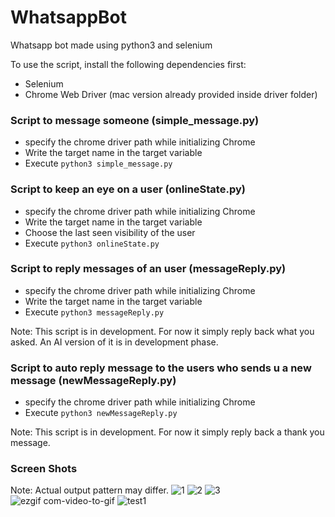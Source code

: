 # WhatsappBot
Whatsapp bot made using python3 and selenium

To use the script, install the following dependencies first:
* Selenium
* Chrome Web Driver (mac version already provided inside driver folder)

### Script to message someone (simple_message.py)
* specify the chrome driver path while initializing Chrome
* Write the target name in the target variable
* Execute ```python3 simple_message.py```

### Script to keep an eye on a user (onlineState.py)
* specify the chrome driver path while initializing Chrome
* Write the target name in the target variable
* Choose the last seen visibility of the user
* Execute ```python3 onlineState.py```

### Script to reply messages of an user (messageReply.py)
* specify the chrome driver path while initializing Chrome
* Write the target name in the target variable
* Execute ```python3 messageReply.py```

Note: This script is in development. For now it simply reply back what you asked. An AI version of it is in development phase.

### Script to auto reply message to the users who sends u a new message (newMessageReply.py)
* specify the chrome driver path while initializing Chrome
* Execute ```python3 newMessageReply.py```

Note: This script is in development. For now it simply reply back a thank you message.


### Screen Shots
Note: Actual output pattern may differ.
![1](https://user-images.githubusercontent.com/43731599/79439894-ffe17400-7ff2-11ea-9f12-1076a34a1d30.jpeg)
![2](https://user-images.githubusercontent.com/43731599/79439903-0374fb00-7ff3-11ea-88da-a4b6e513841e.jpeg)
![3](https://user-images.githubusercontent.com/43731599/79478102-9ed49300-8028-11ea-9f71-8f9e1bafbcbe.jpg)
![ezgif com-video-to-gif](https://user-images.githubusercontent.com/43731599/79620034-3ec71500-812c-11ea-9f02-948834162a94.gif)
![test1](https://user-images.githubusercontent.com/43731599/79477953-72b91200-8028-11ea-9395-e6837b5eb1a1.jpeg)

